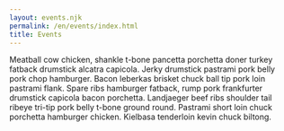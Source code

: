 ```yaml
---
layout: events.njk
permalink: /en/events/index.html
title: Events
---
```


Meatball cow chicken, shankle t-bone pancetta porchetta doner turkey fatback drumstick alcatra capicola. Jerky drumstick pastrami pork belly pork chop hamburger. Bacon leberkas brisket chuck ball tip pork loin pastrami flank. Spare ribs hamburger fatback, rump pork frankfurter drumstick capicola bacon porchetta. Landjaeger beef ribs shoulder tail ribeye tri-tip pork belly t-bone ground round. Pastrami short loin chuck porchetta hamburger chicken. Kielbasa tenderloin kevin chuck biltong.
